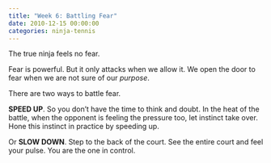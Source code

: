 ```yaml
---
title: "Week 6: Battling Fear"
date: 2010-12-15 00:00:00
categories: ninja-tennis
---
```


The true ninja feels no fear.

Fear is powerful. But it only attacks when we allow it. We open the door to fear when we are not sure of our _purpose_.

There are two ways to battle fear.

**SPEED UP**. So you don’t have the time to think and doubt. In the heat of the battle, when the opponent is feeling the pressure too, let instinct take over. Hone this instinct in practice by speeding up.

Or **SLOW DOWN**. Step to the back of the court. See the entire court and feel your pulse. You are the one in control.
